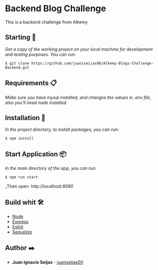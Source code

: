 # Backend Blog Challenge

This is a backend challenge from Alkemy

## Starting 🚀

_Get a copy of the working project on your local machine for development and testing purposes. You can run:_

```
$ git clone https://github.com/juaniseijas00/Alkemy-Blogs-Challenge-Backend.git
```

## Requirements 📋

_Make sure you have mysql installed, and changes the values in .env file, also you'll need node installed_

## Installation 🔧

_In the project directory, to install packages, you can run:_

```
$ npm install
```

## Start Application 📦

_In the main directory of the app, you can run:_

```
$ npm run start
```

_Then open: http://localhost:8080

## Build whit 🛠️

- [Node](https://nodejs.org/es/docs/)
- [Express](https://expressjs.com/en/guide/routing.html)
- [Eslint](https://eslint.org/docs/user-guide/getting-started)
- [Sequelize](https://sequelize.org/master/)

## Author ✒️

- **Juan Ignacio Seijas** - [juaniseijas00](https://github.com/juaniseijas00)

